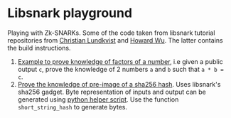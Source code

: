 # Libsnark playground

Playing with Zk-SNARKs. Some of the code taken from libsnark tutorial repositories from [Christian Lundkvist](https://github.com/christianlundkvist/libsnark-tutorial) and [Howard Wu](https://github.com/howardwu/libsnark-tutorial). The latter contains the build instructions.
1. [Example to prove knowledge of factors of a number](src/factorisation.cpp), i.e given a public output `c`, prove the knowledge of 2 numbers `a` and `b` such that `a * b = c`.
2. [Prove the knowledge of pre-image of a sha256 hash](src/sha256.cpp). Uses libsnark's sha256 gadget. Byte representation of inputs and output can be generated using [python helper script](src/generate_sha256_gadget_tests.py). Use the function `short_string_hash` to generate bytes.
